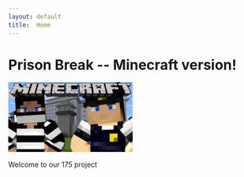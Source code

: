 ```yaml
---
layout: default
title:  Home
---
```

# Prison Break -- Minecraft version!
 
<img src="img/maxresdefault.jpg" width="50%">

Welcome to our 175 project

